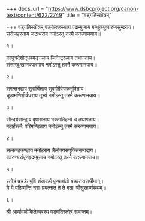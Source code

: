 +++
dbcs_url = "https://www.dsbcproject.org/canon-text/content/622/2749"
title = "षड्गतिस्तोत्रम्"

+++
षड्गतिस्तोत्रम्
पङ्केरुहस्थाय पदाम्बुजाय बन्धूकपुष्पारुणसुन्दराय।  
सरोजहस्ताय जटाधराय नमोऽस्तु तस्मै करूणामयाय॥

१॥

कापुत्रदेशोद्भवमङ्गलाय जिनेन्द्ररूपाय तथागताय।  
संसारदुःखार्णवपारगाय नमोऽस्तु तस्मै करूणामयाय॥

२॥

समन्तभद्राय सुरार्चिताय सुवर्णग्रैवेयकभूषिताय।  
चूडामणिशीर्षधराय तुभ्यं नमोऽस्तु तस्मै करूणामयाय॥

३॥

सौन्दर्यसान्द्राय वृषासनाय भक्तार्तिहन्त्रे च तथागताय।  
महार्हरत्नैः परिमण्डिताय नमोऽस्तु तस्मै करूणामयाय॥

४॥

सत्कण्ठकण्ठाय मनोहराय त्रैलोक्यसंपूजितसम्पदाय।  
कारुण्यसंपूर्णहृदम्बुजाय नमोऽस्तु तस्मै करूणामयाय॥

५॥

स्तोत्रं प्रचक्रे भुवि शंखकर्म पुण्यार्थतो यच्छतराजधीमान्।  
ये ये पठिष्यन्ति नराः प्रयत्नात् ते ते गताः श्रीसुरहर्म्यरम्यम्॥

६॥

श्री आर्यावलोकितेश्वरस्य षड्गतिस्तोत्रं समाप्तम्।  

